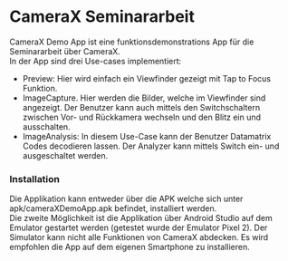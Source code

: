 # CameraX Seminararbeit

CameraX Demo App ist eine funktionsdemonstrations App für die Seminararbeit über CameraX.<br>
In der App sind drei Use-cases implementiert:

- Preview: Hier wird einfach ein Viewfinder gezeigt mit Tap to Focus Funktion.
- ImageCapture. Hier werden die Bilder, welche im Viewfinder sind angezeigt. Der Benutzer kann
auch mittels den Switchschaltern zwischen Vor- und Rückkamera wechseln und den Blitz ein und ausschalten.
- ImageAnalysis: In diesem Use-Case kann der Benutzer Datamatrix Codes decodieren lassen. Der Analyzer kann
mittels Switch ein- und ausgeschaltet werden.


### Installation

Die Applikation kann entweder über die APK welche sich unter apk/cameraXDemoApp.apk befindet, installiert werden.<br>
Die zweite Möglichkeit ist die Applikation über Android Studio auf dem Emulator gestartet werden
(getestet wurde der Emulator Pixel 2). Der Simulator kann nicht alle Funktionen von CameraX abdecken. Es wird empfohlen die App auf dem eigenen Smartphone zu installieren.<br>